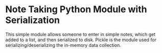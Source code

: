 # Note Taking Python Module with Serialization

This simple module allows someone to enter in simple notes, which get added to a list, and then serialized to disk. Pickle is the module used for serializing/deserializing the in-memory data collection.
